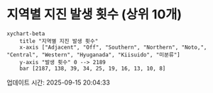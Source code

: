 # 지역별 지진 발생 횟수 (상위 10개)

```mermaid
xychart-beta
    title "지역별 지진 발생 횟수"
    x-axis ["Adjacent", "Off", "Southern", "Northern", "Noto,", "Central", "Western", "Hyuganada", "Kiisuido", "미분류"]
    y-axis "발생 횟수" 0 --> 2189
    bar [2187, 138, 39, 34, 25, 19, 16, 13, 10, 8]
```

업데이트 시간: 2025-09-15 20:04:33
